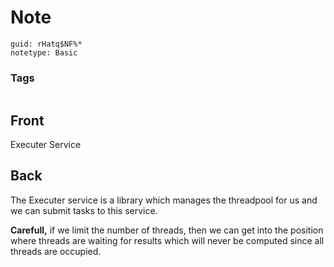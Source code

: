 # Note
```
guid: rHatq$NF%*
notetype: Basic
```

### Tags
```
```

## Front
Executer Service

## Back
The Executer service is a library which manages the threadpool for us and we can submit tasks to this service.

<b>Carefull,</b> if we limit the number of threads, then we can get into the position where threads are waiting for results which will never be computed since all threads are occupied.
